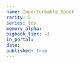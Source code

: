 ```yaml
---
name: Imperturbable Spock
rarity: 5
series: tos
memory_alpha:
bigbook_tier: -1
in_portal:
date:
published: true
---
```



